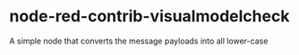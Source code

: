 # node-red-contrib-visualmodelcheck
A simple node that converts the message payloads into all lower-case
